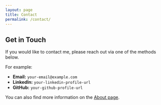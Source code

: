 ```yaml
---
layout: page
title: Contact
permalink: /contact/
---
```


## Get in Touch

If you would like to contact me, please reach out via one of the methods below.

For example:
- **Email:** `your-email@example.com`
- **LinkedIn:** `your-linkedin-profile-url`
- **GitHub:** `your-github-profile-url`

You can also find more information on the [About page](/about/).
